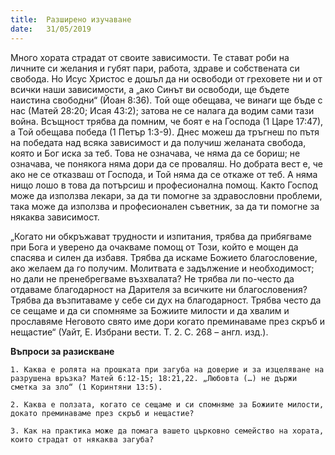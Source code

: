 ```yaml
---
title:  Разширено изучаване
date:   31/05/2019
---
```


Много хората страдат от своите зависимости. Те стават роби на личните си желания и губят пари, работа, здраве и собствената си свобода. Но Исус Христос е дошъл да ни освободи от греховете ни и от всички наши зависимости, а „ако Синът ви освободи, ще бъдете наистина свободни“ (Йоан 8:36). Той още обещава, че винаги ще бъде с нас (Матей 28:20; Исая 43:2); затова не се налага да водим сами тази война. Всъщност трябва да помним, че боят е на Господа (1 Царе 17:47), а Той обещава победа (1 Петър 1:3-9). Днес можеш да тръгнеш по пътя на победата над всяка зависимост и да получиш желаната свобода, която и Бог иска за теб. Това не означава, че няма да се бориш; не означава, че понякога няма дори да се проваляш. Но добрата вест е, че ако не се отказваш от Господа, и Той няма да се откаже от теб. А няма нищо лошо в това да потърсиш и професионална помощ. Както Господ може да използва лекари, за да ти помогне за здравословни проблеми, така може да използва и професионален съветник, за да ти помогне за някаква зависимост.

„Когато ни обкръжават трудности и изпитания, трябва да прибягваме при Бога и уверено да очакваме помощ от Този, който е мощен да спасява и силен да избавя. Трябва да искаме Божието благословение, ако желаем да го получим. Молитвата е задължение и необходимост; но дали не пренебрегваме възхвалата? Не трябва ли по-често да отдаваме благодарност на Дарителя за всичките ни благословения? Трябва да възпитаваме у себе си дух на благодарност. Трябва често да се сещаме и да си спомняме за Божиите милости и да хвалим и прославяме Неговото свято име дори когато преминаваме през скръб и нещастие“ (Уайт, Е. Избрани вести. Т. 2. С. 268 – англ. изд.). 

**Въпроси за разискване**

`1.	Каква е ролята на прошката при загуба на доверие и за изцеляване на разрушена връзка? Матей 6:12-15; 18:21,22. „Любовта (…) не държи сметка за зло“ (1 Коринтяни 13:5).`

`2.	Каква е ползата, когато се сещаме и си спомняме за Божиите милости, докато преминаваме през скръб и нещастие?`

`3.	Как на практика може да помага вашето църковно семейство на хората, които страдат от някаква загуба?`
